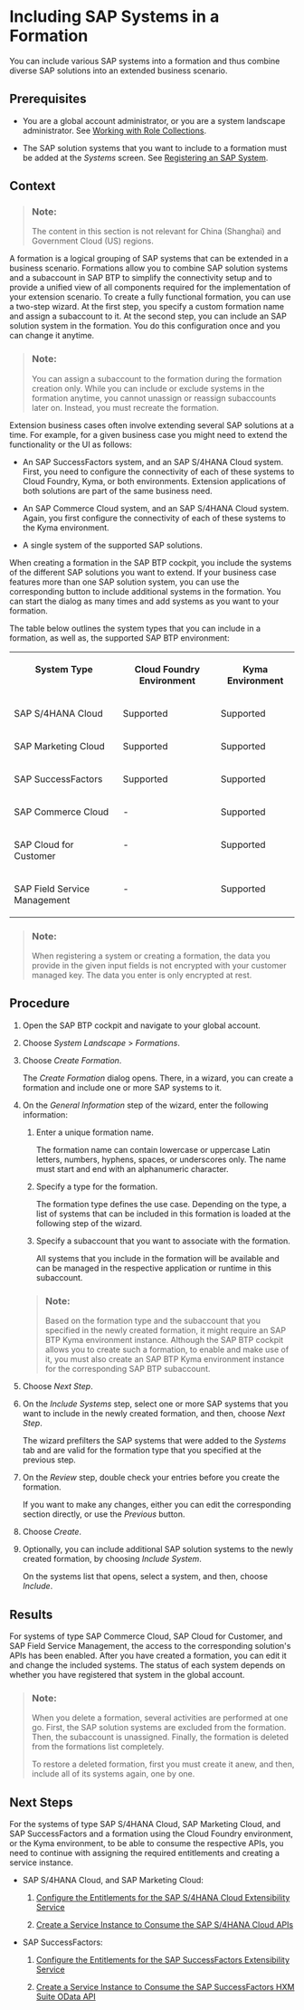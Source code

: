 <!-- loio68b04fa73aa740cb96ed380a85a4761a -->

# Including SAP Systems in a Formation

You can include various SAP systems into a formation and thus combine diverse SAP solutions into an extended business scenario.



<a name="loio68b04fa73aa740cb96ed380a85a4761a__prereq_b4m_xrd_jlb"/>

## Prerequisites

-   You are a global account administrator, or you are a system landscape administrator. See [Working with Role Collections](../50-administration-and-ops/working-with-role-collections-393ea0b.md).

-   The SAP solution systems that you want to include to a formation must be added at the *Systems* screen. See [Registering an SAP System](registering-an-sap-system-2ffdaff.md).




## Context

> ### Note:  
> The content in this section is not relevant for China \(Shanghai\) and Government Cloud \(US\) regions.

A formation is a logical grouping of SAP systems that can be extended in a business scenario. Formations allow you to combine SAP solution systems and a subaccount in SAP BTP to simplify the connectivity setup and to provide a unified view of all components required for the implementation of your extension scenario. To create a fully functional formation, you can use a two-step wizard. At the first step, you specify a custom formation name and assign a subaccount to it. At the second step, you can include an SAP solution system in the formation. You do this configuration once and you can change it anytime.

> ### Note:  
> You can assign a subaccount to the formation during the formation creation only. While you can include or exclude systems in the formation anytime, you cannot unassign or reassign subaccounts later on. Instead, you must recreate the formation.

Extension business cases often involve extending several SAP solutions at a time. For example, for a given business case you might need to extend the functionality or the UI as follows:

-   An SAP SuccessFactors system, and an SAP S/4HANA Cloud system. First, you need to configure the connectivity of each of these systems to Cloud Foundry, Kyma, or both environments. Extension applications of both solutions are part of the same business need.

-   An SAP Commerce Cloud system, and an SAP S/4HANA Cloud system. Again, you first configure the connectivity of each of these systems to the Kyma environment.

-   A single system of the supported SAP solutions.


When creating a formation in the SAP BTP cockpit, you include the systems of the different SAP solutions you want to extend. If your business case features more than one SAP solution system, you can use the corresponding button to include additional systems in the formation. You can start the dialog as many times and add systems as you want to your formation.

The table below outlines the system types that you can include in a formation, as well as, the supported SAP BTP environment:


<table>
<tr>
<th valign="top">

System Type



</th>
<th valign="top">

 Cloud Foundry Environment



</th>
<th valign="top">

 Kyma Environment



</th>
</tr>
<tr>
<td valign="top">

SAP S/4HANA Cloud



</td>
<td valign="top">

Supported



</td>
<td valign="top">

Supported



</td>
</tr>
<tr>
<td valign="top">

SAP Marketing Cloud



</td>
<td valign="top">

Supported



</td>
<td valign="top">

Supported



</td>
</tr>
<tr>
<td valign="top">

SAP SuccessFactors



</td>
<td valign="top">

Supported



</td>
<td valign="top">

Supported



</td>
</tr>
<tr>
<td valign="top">

SAP Commerce Cloud



</td>
<td valign="top">

\-



</td>
<td valign="top">

Supported



</td>
</tr>
<tr>
<td valign="top">

SAP Cloud for Customer



</td>
<td valign="top">

\-



</td>
<td valign="top">

Supported



</td>
</tr>
<tr>
<td valign="top">

SAP Field Service Management



</td>
<td valign="top">

\-



</td>
<td valign="top">

Supported



</td>
</tr>
</table>

> ### Note:  
> When registering a system or creating a formation, the data you provide in the given input fields is not encrypted with your customer managed key. The data you enter is only encrypted at rest.



## Procedure

1.  Open the SAP BTP cockpit and navigate to your global account.

2.  Choose *System Landscape* \> *Formations*.

3.  Choose *Create Formation*.

    The *Create Formation* dialog opens. There, in a wizard, you can create a formation and include one or more SAP systems to it.

4.  On the *General Information* step of the wizard, enter the following information:

    1.  Enter a unique formation name.

        The formation name can contain lowercase or uppercase Latin letters, numbers, hyphens, spaces, or underscores only. The name must start and end with an alphanumeric character.

    2.  Specify a type for the formation.

        The formation type defines the use case. Depending on the type, a list of systems that can be included in this formation is loaded at the following step of the wizard.

    3.  Specify a subaccount that you want to associate with the formation.

        All systems that you include in the formation will be available and can be managed in the respective application or runtime in this subaccount.


    > ### Note:  
    > Based on the formation type and the subaccount that you specified in the newly created formation, it might require an SAP BTP Kyma environment instance. Although the SAP BTP cockpit allows you to create such a formation, to enable and make use of it, you must also create an SAP BTP Kyma environment instance for the corresponding SAP BTP subaccount.

5.  Choose *Next Step*.

6.  On the *Include Systems* step, select one or more SAP systems that you want to include in the newly created formation, and then, choose *Next Step*.

    The wizard prefilters the SAP systems that were added to the *Systems* tab and are valid for the formation type that you specified at the previous step.

7.  On the *Review* step, double check your entries before you create the formation.

    If you want to make any changes, either you can edit the corresponding section directly, or use the *Previous* button.

8.  Choose *Create*.

9.  Optionally, you can include additional SAP solution systems to the newly created formation, by choosing *Include System*.

    On the systems list that opens, select a system, and then, choose *Include*.




<a name="loio68b04fa73aa740cb96ed380a85a4761a__result_ll5_vsd_jlb"/>

## Results

For systems of type SAP Commerce Cloud, SAP Cloud for Customer, and SAP Field Service Management, the access to the corresponding solution's APIs has been enabled. After you have created a formation, you can edit it and change the included systems. The status of each system depends on whether you have registered that system in the global account.

> ### Note:  
> When you delete a formation, several activities are performed at one go. First, the SAP solution systems are excluded from the formation. Then, the subaccount is unassigned. Finally, the formation is deleted from the formations list completely.
> 
> To restore a deleted formation, first you must create it anew, and then, include all of its systems again, one by one.



<a name="loio68b04fa73aa740cb96ed380a85a4761a__postreq_jls_r5d_jlb"/>

## Next Steps

For the systems of type SAP S/4HANA Cloud, SAP Marketing Cloud, and SAP SuccessFactors and a formation using the Cloud Foundry environment, or the Kyma environment, to be able to consume the respective APIs, you need to continue with assigning the required entitlements and creating a service instance.

-   SAP S/4HANA Cloud, and SAP Marketing Cloud:

    1.  [Configure the Entitlements for the SAP S/4HANA Cloud Extensibility Service](configure-the-entitlements-for-the-sap-s-4hana-cloud-extensibility-service-65ad330.md)

    2.  [Create a Service Instance to Consume the SAP S/4HANA Cloud APIs](create-a-service-instance-to-consume-the-sap-s-4hana-cloud-apis-a735641.md)


-   SAP SuccessFactors:

    1.  [Configure the Entitlements for the SAP SuccessFactors Extensibility Service](configure-the-entitlements-for-the-sap-successfactors-extensibility-service-b01e625.md)

    2.  [Create a Service Instance to Consume the SAP SuccessFactors HXM Suite OData API](create-a-service-instance-to-consume-the-sap-successfactors-hxm-suite-odata-api-46c5ea1.md)



